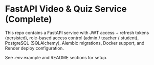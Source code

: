 
# FastAPI Video & Quiz Service (Complete)

This repo contains a FastAPI service with JWT access + refresh tokens (persisted), role-based access control (admin / teacher / student), PostgreSQL (SQLAlchemy), Alembic migrations, Docker support, and Render deploy configuration.

See .env.example and README sections for setup.
